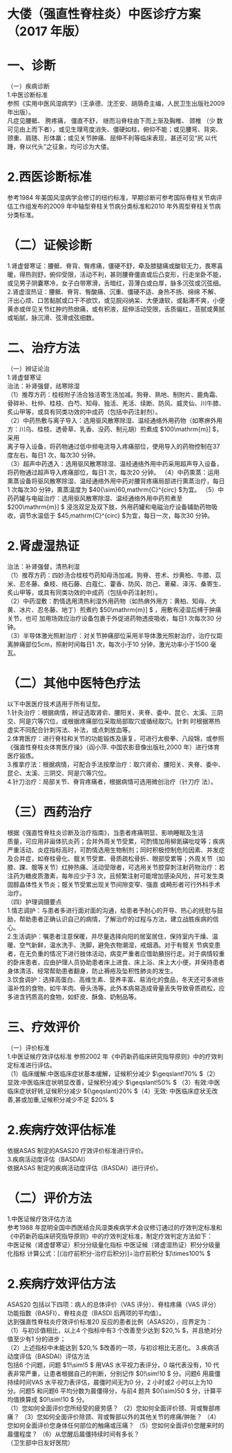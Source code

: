 # 大偻（强直性脊柱炎）中医诊疗方案 （2017 年版）  
# 一、诊断  
（一）疾病诊断  
1.中医诊断标准  
参照《实用中医风湿病学》（王承德、沈丕安、胡荫奇主编，人民卫生出版社2009 年出版）。  
凡症见腰骶、 胯疼痛， 僵直不舒， 继而沿脊柱由下而上渐及胸椎、 颈椎 （少 数可见由上而下者），或见生理弯度消失、僵硬如柱，俯仰不能；或见腰弯、背突、颈重、肩随、形体羸；或见关节肿痛、屈伸不利等临床表现，甚还可见“尻 以代踵，脊以代头”之征象，均可诊为大偻。  
# 2.西医诊断标准  
参考1984 年美国风湿病学会修订的纽约标准，早期诊断可参考国际脊柱关节病评估工作组发布的2009 年中轴型脊柱关节病分类标准和2010 年外周型脊柱关节病分类标准。  
# （二）证候诊断  
1.肾虚督寒证：腰骶、脊背、臀疼痛，僵硬不舒，牵及膝腿痛或酸软无力，畏寒喜暖，得热则舒，俯仰受限，活动不利，甚则腰脊僵直或后凸变形，行走坐卧不能，或见男子阴囊寒冷，女子白带寒滑，舌暗红，苔薄白或白厚，脉多沉弦或沉弦细。  
2.肾虚湿热证：腰骶、脊背、臀酸痛、沉重、僵硬不适、身热不扬、绵绵 不解、汗出心烦、口苦黏腻或口干不欲饮，或见脘闷纳呆、大便溏软，或黏滞不爽，小便黄赤或伴见关节红肿灼热焮痛，或有积液，屈伸活动受限，舌质偏红，苔腻或黄腻或垢腻，脉沉滑、弦滑或弦细数。  
# 二、治疗方法  
（一）辨证论治  
1.肾虚督寒证  
治法：补肾强督，祛寒除湿  
（1）推荐方药：桂枝附子汤合独活寄生汤加减。狗脊、熟地、制附片、鹿角霜、骨碎补、杜仲、桂枝、白芍、知母、独活、羌活、续断、防风、威灵仙、川牛膝、炙山甲等，或具有同类功效的中成药（包括中药注射剂）。  
（2）中药热敷与离子导入：选用驱风散寒除湿、温经通络外用药物（如寒痹外用方：川乌、桂枝、透骨草、乳香、没药、制元胡）煎煮成 $100\mathrm{m}] $，采用  
离子导入设备，将药物通过低中频电流导入疼痛部位，使用导入的药物控制在37 度左右，每日1 次，每次30 分钟。  
（3）超声中药透入：选用驱风散寒除湿、温经通络外用中药采用超声导入设备，将药物通过超声导入疼痛部位，每日1 次，每次20 分钟。 （4）中药熏蒸：运用熏蒸设备将驱风散寒除湿、温经通络外用中药对腰背疼痛局部进行熏蒸治疗，每日1 次每次30 分钟，熏蒸温度为 $40{\sim}60\,mathrm{C}^{circ} $为宜。 （5）中药药罐与电磁治疗：选用驱风散寒除湿、温经通络外用中药煎煮至 $200\mathrm{m}] $ 浸泡双足及双下肢，外用药罐和电磁治疗设备辅助药物吸收，调节水温低于 $45\,mathrm{C}^{circ} $为宜，每日一次，每次30 分钟。  
# 2.肾虚湿热证  
治法：补肾强督，清热利湿  
（1）推荐方药：四妙汤合桂枝芍药知母汤加减。狗脊、苍术、炒黄柏、牛膝、苡米、忍冬藤、桑枝、络石藤、白蔻仁、藿香、防风、防己、萆薢、泽泻、桑寄生、炙山甲等，或具有同类功效的中成药（包括中药注射剂）。  
（2）中药湿敷：酌情选用清热利湿外用药物（如热痹外用方：黄柏、知母、大黄、冰片、忍冬藤、地丁）煎煮约 $50\mathrm{m}] $ ，用敷布浸湿后缚于肿痛关节，也可 加用场效应治疗设备包裹于外促进药物透皮吸收，每日1 次每次30 分钟。  
（3）半导体激光照射治疗：对关节肿痛部位采用半导体激光照射治疗，治疗仪距离肿痛部位5cm，照射时间每日1 次，每次小于10 分钟，激光功率小于1500 毫瓦。  
# （二）其他中医特色疗法  
以下中医医疗技术适用于所有证型。  
1.针灸治疗：根据病情，辨证选取肾俞、腰阳关、夹脊、委中、昆仑、太溪、三阴交、阿是穴等穴位，或根据疼痛部位采取局部取穴或循经取穴。针刺 时根据寒热虚实不同配合针刺泻法、补法，或点刺放血等。  
2.体育医疗：进行脊柱和关节的功能锻炼及康复，可进行太极拳、八段锦，或参照《强直性脊柱炎体育医疗操》（阎小萍. 中国农影音像出版社,2000 年）进行体育医疗锻炼。  
3.推拿疗法：根据病情，可配合手法按摩治疗：取穴肾俞、腰阳关、夹脊、委中、昆仑、太溪、三阴交、阿是穴等穴位。  
4.针刀治疗：局部关节、脊背疼痛者，根据病情可选用微创治疗（针刀疗 法）。  
# （三）西药治疗  
根据《强直性脊柱炎诊断及治疗指南》，当患者疼痛明显、影响睡眠及生活  
质量，可应用非甾体抗炎药；合并外周关节受累，可酌情加用柳氮磺吡啶等；疾病严重活动、炎症指标高时，可酌情选用生物制剂；同时积极控制危险因素、并发症及合并症，如脊柱骨化、髋关节受累、骨质疏松骨折、眼部受累等；外周关节（如膝、踝、髋等关节）红肿热痛、活动受限者，可选用关节腔穿刺注射药物治疗：若注药为糖皮质激素，每年应少于3 次，且频繁注射可能增加感染风险，并可发生类固醇晶体性关节炎；髋关节受累出现关节间隙变窄、强直 或畸形者可行外科手术治疗。  
（四）护理调摄要点  
1.情志调护：与患者多进行面对面的沟通，给患者予耐心的开导、热心的抚慰与鼓励，帮助患者正确认识自己的病情，了解治疗的过程与方法，建立战胜疾病的信心。  
2.生活调护：嘱患者注意保暖，并尽量选择向阳的居室居住，保持室内干燥、温暖、空气新鲜，温水洗手、洗脚，避免衣物潮湿，戒烟酒。对于有髋关 节病变患者，在无负重的情况下进行肢体活动，病变严重者应借助腋拐行走。对于病情较重的卧床患者，应由护理人员协助患者床上进食、床上浴、床上大小便，并保持患者身体清洁、经常帮助患者翻身，防止褥疮及坠积性肺炎的发生。  
3.饮食调护：选择高蛋白、高维生素、营养丰富、易消化的食品，冬天还可多进些温补性的食物，如牛羊肉、骨头汤等。此外本病易造成骨量丢失导致骨质疏松，应多进含钙质高的食物，如虾皮、酥鱼、奶制品等。  
# 三、疗效评价  
（一）评价标准  
1.中医证候疗效评估标准 参照2002 年《中药新药临床研究指导原则》中的疗效判定标准进行评估。  
（1）临床缓解:中医临床症状基本缓解，证候积分减少 $\geqslant\!70\% $（2）显效:中医临床症状明显改善，证候积分减少 $\geqslant\!50\% $ （3）有效:中医临床症状好转,证候积分减少 ${\geqslant}20\% $（4）无效: 中医临床症状无改善,甚或加重,证候积分减少不足 $20\% $  
# 2.疾病疗效评估标准  
依据ASAS 制定的ASAS20 疗效评价标准进行评价。  
3.疾病活动度评估（BASDAI）  
依据ASAS 制定的疾病活动度评估（BASDAI）进行评价。  
# （二）评价方法  
1.中医证候疗效评估方法  
参考1988 年昆明全国中西医结合风湿类疾病学术会议修订通过的疗效判定标准和《中药新药临床研究指导原则》中的疗效判定标准，制定疗效判定方法如下：  
中医证候（肾虚督寒证）积分分级量化指标 
中医证候（肾虚湿热证）积分分级量化指标 
计算公式：[(治疗前积分-治疗后积分)]÷治疗前积分 $]\times100\% $  
# 2.疾病疗效评估方法  
ASAS20 包括以下四项：病人的总体评价（VAS 评分）、脊柱疼痛（VAS 评分）功能指数（BASFI）、脊柱炎症（BASDI 后两项的平均值）。  
达到强直性脊柱炎疗效评价标准20 反应的患者比例（ASAS20），应界定为：  
（1）与初诊值相比，以上4 个指标中有3 个改善至少达到 $20\,\% $，并且绝对分值至少有1 分的进步；  
（2）上述指标中未能达到 $20\,\% $改善的一项，与初诊相比无恶化。 3.疾病活动度评估（BASDAI）评估方法  
包括6 个问题，问题 $1\!\sim\!5 $ 用VAS 水平视力表评分，0 端代表没有，10 代表非常严重，让患者根据自己的判断，分别记作 $0\!\sim\!10 $ 分。问题6 用晨僵持续时间VAS 水平视力表评估，晨僵时间无为0 分，2 小时或2 小时以上为10 分。问题5 和问题6 平均分数为晨僵得分，与前4 题共 $0{\sim}50 $ 分，计算平均值换算成 $0\!\sim\!10 $ 分。  
（1）您如何全面评价您所经受的疲劳感？                          （2）您如何全面评价颈、背或臀部疼痛？                         （3）您如何全面评价除颈、背或臀部以外的其他关节的疼痛/肿胀？   （4）您如何全面评价您身体任何部位的触痛或压痛？                （5）您如何全面评价您醒来时的晨僵程度？  （6）从您醒后晨僵持续时间有多长？  
（卫生部中日友好医院）  